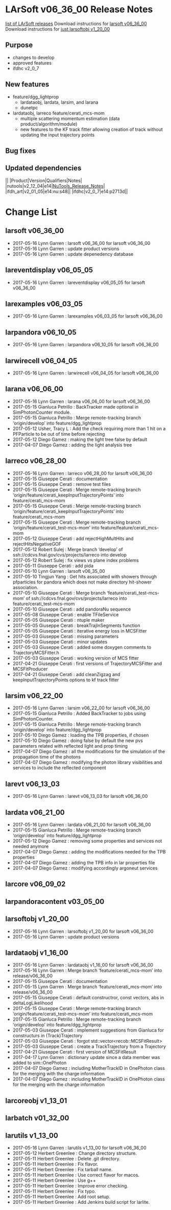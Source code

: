 LArSoft v06_36_00 Release Notes
======================================================================

[list of LArSoft releases](LArSoft_release_list)
Download instructions for [larsoft v06_36_00](http://scisoft.fnal.gov/scisoft/bundles/larsoft/v06_36_00/larsoft-v06_36_00.html)
Download instructions for [just larsoftobj v1_20_00](http://scisoft.fnal.gov/scisoft/bundles/larsoftobj/v1_20_00/larsoftobj-v1_20_00.html)

Purpose
--------------------

-   changes to develop
-   approved features
-   ifdhc v2_0_7

New features
------------------------------

-   feature/dgg_lightprop
    -   lardataobj, lardata, larsim, and larana
    -   dunetpc
-   lardataobj, larreco feature/cerati_mcs-mom
    -   multiple scattering momentum estimation (data product/algorithm/module)
    -   new features to the KF track fitter allowing creation of track without updating the input trajectory points

Bug fixes
------------------------

Updated dependencies
----------------------------------------------

||
|Product|Version|Qualifiers|Notes|
|nutools|v2_12_04|e14|[NuTools_Release_Notes](https://cdcvs.fnal.gov/redmine/projects/nutools/wiki/NuTools_Release_Notes#nutools-v2_12_04)|
|ifdh_art|v2_01_05|e14:nu:s48||
|ifdhc|v2_0_7|e14:p2713d||

Change List
============================

larsoft v06_36_00
------------------------------------------

-   2017-05-16 Lynn Garren : larsoft v06_36_00 for larsoft v06_36_00
-   2017-05-16 Lynn Garren : update product versions
-   2017-05-16 Lynn Garren : update depenedency database

lareventdisplay v06_05_05
----------------------------------------------------------

-   2017-05-16 Lynn Garren : lareventdisplay v06_05_05 for larsoft v06_36_00

larexamples v06_03_05
--------------------------------------------------

-   2017-05-16 Lynn Garren : larexamples v06_03_05 for larsoft v06_36_00

larpandora v06_10_05
------------------------------------------------

-   2017-05-16 Lynn Garren : larpandora v06_10_05 for larsoft v06_36_00

larwirecell v06_04_05
--------------------------------------------------

-   2017-05-16 Lynn Garren : larwirecell v06_04_05 for larsoft v06_36_00

larana v06_06_00
----------------------------------------

-   2017-05-16 Lynn Garren : larana v06_06_00 for larsoft v06_36_00
-   2017-05-15 Gianluca Petrillo : BackTracker made optional in SimPhotonCounter module.
-   2017-05-15 Gianluca Petrillo : Merge remote-tracking branch ‘origin/develop’ into feature/dgg_lightprop
-   2017-05-12 Usher, Tracy L : Add the check requiring more than 1 hit on a PFParticle to be out of time before rejecting
-   2017-05-12 Diego Gamez : making the light tree false by default
-   2017-04-07 Diego Gamez : adding the light analysis tree

larreco v06_28_00
------------------------------------------

-   2017-05-16 Lynn Garren : larreco v06_28_00 for larsoft v06_36_00
-   2017-05-15 Giuseppe Cerati : documentation
-   2017-05-15 Giuseppe Cerati : remove test files
-   2017-05-15 Giuseppe Cerati : Merge remote-tracking branch ‘origin/feature/cerati_keepInputTrajectoryPoints’ into feature/cerati_mcs-mom
-   2017-05-15 Giuseppe Cerati : Merge remote-tracking branch ‘origin/feature/cerati_keepInputTrajectoryPoints’ into feature/cerati_mcs-mom
-   2017-05-15 Giuseppe Cerati : Merge remote-tracking branch ‘origin/feature/cerati_test-mcs-mom’ into feature/feature/cerati_mcs-mom
-   2017-05-12 Giuseppe Cerati : add rejectHighMultHits and rejectHitsNegativeGOF
-   2017-05-12 Robert Sulej : Merge branch ‘develop’ of ssh://cdcvs.fnal.gov/cvs/projects/larreco into develop
-   2017-05-12 Robert Sulej : fix views vs plane index problems
-   2017-05-11 Giuseppe Cerati : add pida
-   2017-05-10 Lynn Garren : larsoft v06_35_00
-   2017-05-10 Tingjun Yang : Get hits associated with showers through pfparticles for pandora which does not make directory hit-shower association.
-   2017-05-10 Giuseppe Cerati : Merge branch ‘feature/cerati_test-mcs-mom’ of ssh://cdcvs.fnal.gov/cvs/projects/larreco into feature/cerati_test-mcs-mom
-   2017-05-10 Giuseppe Cerati : add pandoraNu sequence
-   2017-05-08 Giuseppe Cerati : enable TFileService
-   2017-05-05 Giuseppe Cerati : ntuple maker
-   2017-05-05 Giuseppe Cerati : breakTrajInSegments function
-   2017-05-05 Giuseppe Cerati : iterative energy loss in MCSFitter
-   2017-05-03 Giuseppe Cerati : missing parameters
-   2017-05-03 Giuseppe Cerati : minor updates
-   2017-05-03 Giuseppe Cerati : added some doxygen comments to TrajectoryMCSFitter.h
-   2017-05-03 Giuseppe Cerati : working version of MCS fitter
-   2017-04-21 Giuseppe Cerati : first versions of TrajectoryMCSFitter and MCSFitProducer
-   2017-04-21 Giuseppe Cerati : add cleanZigzag and keepInputTrajectoryPoints options to kf track fitter

larsim v06_22_00
----------------------------------------

-   2017-05-16 Lynn Garren : larsim v06_22_00 for larsoft v06_36_00
-   2017-05-15 Gianluca Petrillo : Added BackTracker to jobs using SimPhotonCounter.
-   2017-05-15 Gianluca Petrillo : Merge remote-tracking branch ‘origin/develop’ into feature/dgg_lightprop
-   2017-05-10 Diego Gamez : loading the TPB properties, if chosen
-   2017-05-10 Diego Gamez : doing false by default the new pvs parameters related with reflected light and prop timing
-   2017-04-07 Diego Gamez : all the modifications for the simulation of the propagation time of the photons
-   2017-04-07 Diego Gamez : modifying the photon library visibilities and services to include the reflected component

larevt v06_13_03
----------------------------------------

-   2017-05-16 Lynn Garren : larevt v06_13_03 for larsoft v06_36_00

lardata v06_21_00
------------------------------------------

-   2017-05-16 Lynn Garren : lardata v06_21_00 for larsoft v06_36_00
-   2017-05-15 Gianluca Petrillo : Merge remote-tracking branch ‘origin/develop’ into feature/dgg_lightprop
-   2017-05-12 Diego Gamez : removing some properties and services not needed anymore
-   2017-04-07 Diego Gamez : adding the modifications needed for the TPB properties
-   2017-04-07 Diego Gamez : adding the TPB info in lar properties file
-   2017-04-07 Diego Gamez : modifying accordingly argoneut services

larcore v06_09_02
------------------------------------------

larpandoracontent v03_05_00
--------------------------------------------------------------

larsoftobj v1_20_00
----------------------------------------------

-   2017-05-16 Lynn Garren : larsoftobj v1_20_00 for larsoft v06_36_00
-   2017-05-16 Lynn Garren : update product versions

lardataobj v1_16_00
----------------------------------------------

-   2017-05-16 Lynn Garren : lardataobj v1_16_00 for larsoft v06_36_00
-   2017-05-16 Lynn Garren : Merge branch ‘feature/cerati_mcs-mom’ into release/v06_36_00
-   2017-05-15 Giuseppe Cerati : documentation
-   2017-05-15 Lynn Garren : Merge branch ‘feature/cerati_mcs-mom’ into release/v06_36_00
-   2017-05-15 Giuseppe Cerati : default constructror, const vectors, abs in deltaLogLikelihood
-   2017-05-15 Giuseppe Cerati : Merge remote-tracking branch ‘origin/feature/cerati_test-mcs-mom’ into feature/cerati_mcs-mom
-   2017-05-15 Gianluca Petrillo : Merge remote-tracking branch ‘origin/develop’ into feature/dgg_lightprop
-   2017-05-03 Giuseppe Cerati : implement suggestions from Gianluca for constructurs in (Track)Trajectory
-   2017-05-03 Giuseppe Cerati : forgot std::vector\<recob::MCSFitResult\>
-   2017-05-03 Giuseppe Cerati : create a TrackTrajectory from a Trajectory
-   2017-04-21 Giuseppe Cerati : first version of MCSFitResult
-   2017-04-17 Lynn Garren : dictionary update since a data member was added to sim::OnePhoton
-   2017-04-07 Diego Gamez : including MotherTrackID in OnePhoton class for the merging with the charge information
-   2017-04-07 Diego Gamez : including MotherTrackID in OnePhoton class for the merging with the charge information

larcoreobj v1_13_01
----------------------------------------------

larbatch v01_32_00
--------------------------------------------

larutils v1_13_00
------------------------------------------

-   2017-05-16 Lynn Garren : larutils v1_13_00 for larsoft v06_36_00
-   2017-05-12 Herbert Greenlee : Change directory structure.
-   2017-05-11 Herbert Greenlee : Delete .git directory.
-   2017-05-11 Herbert Greenlee : Fix flavor.
-   2017-05-11 Herbert Greenlee : Fix tarball name.
-   2017-05-11 Herbert Greenlee : Use correct flavor for macos.
-   2017-05-11 Herbert Greenlee : Use g++
-   2017-05-11 Herbert Greenlee : Improve error checking.
-   2017-05-11 Herbert Greenlee : Fix typo.
-   2017-05-11 Herbert Greenlee : Add root setup.
-   2017-05-11 Herbert Greenlee : Add Jenkins build script for larlite.
